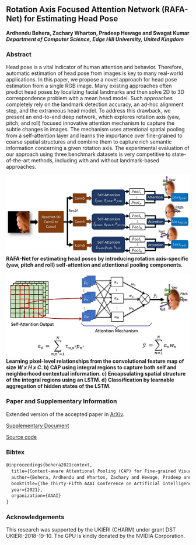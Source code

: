 ##  Rotation Axis Focused Attention Network (RAFA-Net) for Estimating Head Pose
**Ardhendu Behera, Zachary Wharton, Pradeep Hewage and Swagat Kumar**<br>
**_Department of Computer Science, Edge Hill University, United Kingdom_**

### Abstract
Head pose is a vital indicator of human attention and behavior. Therefore, automatic estimation of head pose from images is key to many real-world applications. In this paper, we propose a novel approach for head pose estimation from a single RGB image. Many existing approaches often predict head poses by localizing facial landmarks and then solve 2D to 3D correspondence problem with a mean head model. Such approaches completely rely on the landmark detection accuracy, an ad-hoc alignment step, and the extraneous head model. To address this drawback, we present an end-to-end deep network, which explores rotation axis (yaw, pitch, and roll) focused innovative attention mechanism to capture the subtle changes in images. The mechanism uses attentional spatial pooling from a self-attention layer and learns the importance over fine-grained to coarse spatial structures and combine them to capture rich semantic information concerning a given rotation axis. The experimental evaluation of our approach using three benchmark datasets is very competitive to state-of-the-art methods, including with and without landmark-based approaches.

![Image](architecture.jpg)
**RAFA-Net for estimating head poses by introducing rotation axis-specific (yaw, pitch and roll) self-attention and attentional pooling components.**

![Image](model.jpg)
**Learning pixel-level relationships from the convolutional feature map of size _W x H x C_. b) CAP using integral regions to capture both self and neighborhood contextual information. c) Encapsulating spatial structure of the integral regions using an LSTM. d) Classification by learnable aggregation of hidden states of the LSTM.**

### Paper and Supplementary Information
Extended version of the accepted paper in [ArXiv](https://arxiv.org/abs/2101.06635).

[Supplementary Document](AAAI_Supplementary.pdf)

[Source code](https://github.com/ArdhenduBehera/cap)

### Bibtex
```markdown
@inproceedings{behera2021context,
  title={Context-aware Attentional Pooling (CAP) for Fine-grained Visual Classification},
  author={Behera, Ardhendu and Wharton, Zachary and Hewage, Pradeep and Bera, Asish},
  booktitle={The Thirty-Fifth AAAI Conference on Artificial Intelligence},
  year={2021},
  organization={AAAI}
}
```

### Acknowledgements

This research was supported by the UKIERI (CHARM) under grant DST UKIERI-2018-19-10. The GPU is kindly donated by the NVIDIA Corporation.
